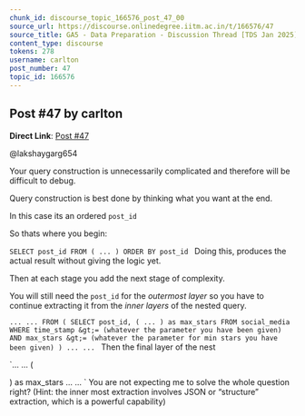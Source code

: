 ```yaml
---
chunk_id: discourse_topic_166576_post_47_00
source_url: https://discourse.onlinedegree.iitm.ac.in/t/166576/47
source_title: GA5 - Data Preparation - Discussion Thread [TDS Jan 2025]
content_type: discourse
tokens: 278
username: carlton
post_number: 47
topic_id: 166576
---
```


## Post #47 by carlton

**Direct Link**: [Post #47](https://discourse.onlinedegree.iitm.ac.in/t/166576/47)

@lakshaygarg654

Your query construction is unnecessarily complicated and therefore will be difficult to debug.

Query construction is best done by thinking what you want at the end.

In this case its an ordered `post_id`

So thats where you begin:

`SELECT post_id
FROM (
...
)
ORDER BY post_id
`
Doing this, produces the actual result without giving the logic yet.

Then at each stage you add the next stage of complexity.

You will still need the `post_id` for the *outermost layer* so you have to continue extracting it from the *inner layers* of the nested query.

`...
...
FROM (
 SELECT post_id, ( ... ) as max_stars
 FROM social_media
 WHERE time_stamp &gt;= (whatever the parameter you have been given)
 AND max_stars &gt;= (whatever the parameter for min stars you have been given)
)
...
...
`
Then the final layer of the nest

`...
...
(

) as max_stars
...
...
`
You are not expecting me to solve the whole question right? (Hint: the inner most extraction involves JSON or “structure” extraction, which is a powerful capability)
